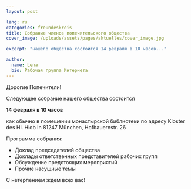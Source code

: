 ```yaml
---
layout: post

lang: ru
categories: freundeskreis
title: Собрание членов попечительского общества
cover_image: /uploads/assets/pages/aktuelles/cover_image.jpg

excerpt: "нашего общества состоится 14 февраля в 10 часов..."

author:
  name: Lena
  bio: Рабочая группа Интернета
---
```

Дорогие Попечители!

Следующее собрание нашего общества состоится

**14 февраля в 10 часов**

как обычно в помещении монастырской библиотеки по адресу
Kloster des Hl. Hiob in 81247 München, Hofbauernstr. 26

Программа собрания:

- Доклад председателей общества
- Доклады ответственных представителей рабочих групп
- Обсуждение предстоящих мероприятий
- Прочие насущные темы  

С нетерпением ждем всех вас!
